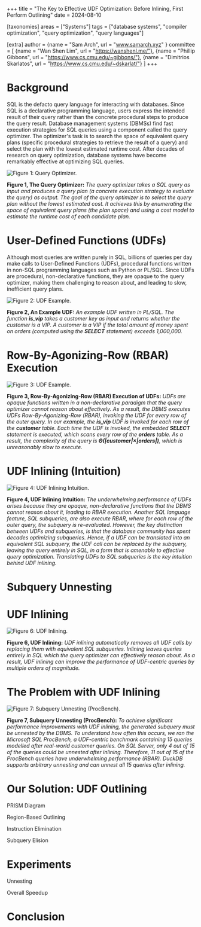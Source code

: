 +++
title = "The Key to Effective UDF Optimization: Before Inlining, First Perform Outlining"
date = 2024-08-10

[taxonomies]
areas = ["Systems"]
tags = ["database systems", "compiler optimization", "query optimization", "query languages"]

[extra]
author = {name = "Sam Arch", url = "www.samarch.xyz" }
committee = [
    {name = "Wan Shen Lim", url = "https://wanshenl.me/"},
    {name = "Phillip Gibbons", url = "https://www.cs.cmu.edu/~gibbons/"},
    {name = "Dimitrios Skarlatos", url = "https://www.cs.cmu.edu/~dskarlat/"}
]
+++

# Background

SQL is the defacto query language for interacting with databases. Since SQL is a declarative programming language, users express the intended result of their query rather than the concrete procedural steps to produce the query result. Database management systems (DBMSs) find fast execution strategies for SQL queries using a component called the query optimizer. The optimizer's task is to search the space of equivalent query plans (specific procedural strategies to retrieve the result of a query) and select the plan with the lowest estimated runtime cost. After decades of research on query optimization, database systems have become remarkably effective at optimizing SQL queries.

![Figure 1: Query Optimizer.](optimizer.png)
<p style="text-align: left;">
<b>Figure 1, The Query Optimizer:</b>
<em>
The query optimizer takes a SQL query as input and produces a query plan
 (a concrete execution strategy to evaluate the query) as output. The goal of the query optimizer is to select the query plan without the lowest estimated cost. It achieves this by enumerating the space of equivalent query plans (the plan space) and using a cost model to estimate the runtime cost of each candidate plan.
</em></p>

# User-Defined Functions (UDFs)

Although most queries are written purely in SQL, billions of queries per day make calls to User-Defined Functions (UDFs), procedural functions written in non-SQL programming languages such as Python or PL/SQL. Since UDFs are procedural, non-declarative functions, they are opaque to the query optimizer, making them challenging to reason about, and leading to slow, inefficient query plans.

![Figure 2: UDF Example.](udf.png)
<p style="text-align: left;">
<b>Figure 2, An Example UDF:</b>
<em>
An example UDF written in PL/SQL. The function <b>is_vip</b>
takes a customer key as input and returns whether the customer is a VIP.
A customer is a VIP if the total amount of money spent 
on orders (computed using the <b>SELECT</b> statement) exceeds 1,000,000.
</em></p>

# Row-By-Agonizing-Row (RBAR) Execution

![Figure 3: UDF Example.](rbar.png)
<p style="text-align: left;">
<b>Figure 3, Row-By-Agonizing-Row (RBAR) Execution of UDFs:</b>
<em>
UDFs are opaque functions written in a non-declarative paradigm that 
the query optimizer cannot reason about effectively.
As a result, the DBMS executes UDFs Row-By-Agonizing-Row (RBAR), invoking the 
UDF for every row of the outer query. In our example, the <b>is_vip</b> UDF
is invoked for each row of the <b>customer</b> table. Each time the UDF is invoked, 
the embedded <b>SELECT</b> statement is executed, which scans every row of the
<b>orders</b> table. As a result, the complexity of the query is <b>Θ(|customer|×|orders|)</b>, which is unreasonably slow to execute. 
</em></p>

# UDF Inlining (Intuition)

![Figure 4: UDF Inlining Intuition.](intuition.png)
<p style="text-align: left;">
<b>Figure 4, UDF Inlining Intuition:</b>
<em>
The underwhelming performance of UDFs arises because they are opaque, non-declarative 
functions that the DBMS cannot reason about it, leading to RBAR execution. 
Another SQL language feature, SQL subqueries, are also execute RBAR, where for each row of the outer query, the subquery is re-evaluated. However, the key distinction between UDFs and subqueries, is that the database community has spent decades optimizing subqueries. Hence, if a UDF can be translated into an equivalent SQL subquery, the UDF call can be replaced by  the subquery, leaving the query entirely in SQL, in a form that is amenable to effective query optimization. Translating UDFs to SQL subqueries is the key intuition behind UDF inlining.
</em></p>

# Subquery Unnesting

# UDF Inlining

![Figure 6: UDF Inlining.](inlining.png)
<p style="text-align: left;">
<b>Figure 6, UDF Inlining:</b>
<em>
UDF inlining automatically removes all UDF calls by replacing
them with equivalent SQL subqueries. Inlining
leaves queries entirely in SQL which the query optimizer can effectively reason about. As a result, UDF inlining can improve the performance of UDF-centric queries
by multiple orders of magnitude.
</em></p>

# The Problem with UDF Inlining

![Figure 7: Subquery Unnesting (ProcBench).](cant-unnest.png)
<p style="text-align: left;">
<b>Figure 7, Subquery Unnesting (ProcBench):</b>
<em>
To achieve significant performance improvements with UDF inlining, the generated 
subquery must be unnested by the DBMS. To understand how often this occurs, we
ran the Microsoft SQL ProcBench, a UDF-centric benchmark containing 15 queries 
modelled after real-world customer queries. On SQL Server, only 4 out of 15 of the 
queries could be unnested after inlining. Therefore, 11 out of 15 of the ProcBench
 queries have underwhelming performance (RBAR). DuckDB supports arbitrary unnesting
  and can unnest all 15 queries after inlining.
</em></p>

# Our Solution: UDF Outlining

PRISM Diagram

Region-Based Outlining

Instruction Elimination

Subquery Elision

# Experiments

Unnesting

Overall Speedup

# Conclusion